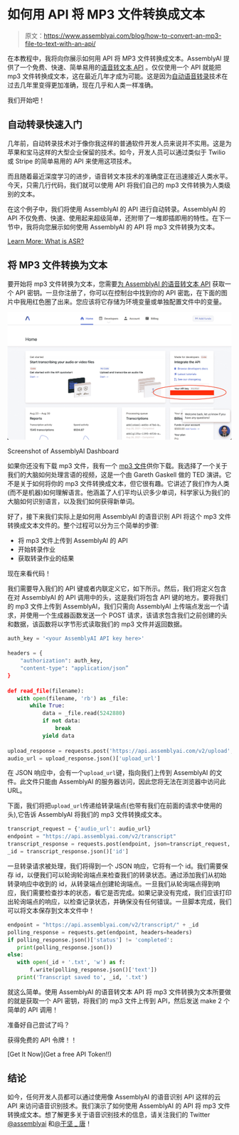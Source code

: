 # 如何用 API 将 MP3 文件转换成文本

> 原文：<https://www.assemblyai.com/blog/how-to-convert-an-mp3-file-to-text-with-an-api/>

在本教程中，我将向你展示如何用 API 将 MP3 文件转换成文本。AssemblyAI 提供了一个免费、快速、简单易用的[语音转文本 API](https://www.assemblyai.com/blog/how-to-choose-the-best-speech-to-text-api-for-your-product/) 。仅仅使用一个 API 就能把 mp3 文件转换成文本，这在最近几年才成为可能。这是因为[自动语音转录](https://www.assemblyai.com/blog/what-is-asr/)技术在过去几年里变得更加准确，现在几乎和人类一样准确。

我们开始吧！

## 自动转录快速入门

几年前，自动转录技术对于像你我这样的普通软件开发人员来说并不实用。这是为苹果和宝马这样的大型企业保留的技术。如今，开发人员可以通过类似于 Twilio 或 Stripe 的简单易用的 API 来使用这项技术。

而且随着最近深度学习的进步，语音转文本技术的准确度正在迅速接近人类水平。今天，只需几行代码，我们就可以使用 API 将我们自己的 mp3 文件转换为人类级别的文本。

在这个例子中，我们将使用 AssemblyAI 的 API 进行自动转录。AssemblyAI 的 API 不仅免费、快速、使用起来超级简单，还附带了一堆即插即用的特性。在下一节中，我将向您展示如何使用 AssemblyAI 的 API 将 mp3 文件转换为文本。

[Learn More: What is ASR?](https://www.assemblyai.com/blog/what-is-asr/)

## 将 MP3 文件转换为文本

要开始将 mp3 文件转换为文本，您需要[为 AssemblyAI 的语音转文本 API](https://www.assemblyai.com) 获取一个 API 密钥。一旦你注册了，你可以在控制台中找到你的 API 密匙，在下面的图片中我用红色圈了出来。您应该将它存储为环境变量或单独配置文件中的变量。

![](img/94d251e573cad34691fe95cdda9e93d8.png)

Screenshot of AssemblyAI Dashboard

如果你还没有下载 mp3 文件，我有一个 [mp3 文件](https://github.com/ytang07/youtube-transcription/blob/main/nZP7pb_t4oA.mp3?undefined)供你下载。我选择了一个关于我们的大脑如何处理言语的视频，这是一个由 Gareth Gaskell 做的 TED 演讲。它不是关于如何将你的 mp3 文件转换成文本，但它很有趣。它讲述了我们作为人类(而不是机器)如何理解语言。他涵盖了人们平均认识多少单词，科学家认为我们的大脑如何识别语言，以及我们如何获得新单词。

好了，接下来我们实际上是如何用 AssemblyAI 的语音识别 API 将这个 mp3 文件转换成文本文件的。整个过程可以分为三个简单的步骤:

*   将 mp3 文件上传到 AssemblyAI 的 API
*   开始转录作业
*   获取转录作业的结果

现在来看代码！

我们需要导入我们的 API 键或者内联定义它，如下所示。然后，我们将定义包含在对 AssemblyAI 的 API 调用中的头，这是我们将包含 API 键的地方。要将我们的 mp3 文件上传到 AssemblyAI，我们只需向 AssemblyAI 上传端点发出一个请求，并使用一个生成器函数发送一个 POST 请求，该请求包含我们之前创建的头和数据，该函数将以字节形式读取我们的 mp3 文件并返回数据。

```py
auth_key = '<your AssemblyAI API key here>'

headers = {
    "authorization": auth_key,
    "content-type": "application/json”
}

def read_file(filename):
   with open(filename, 'rb') as _file:
       while True:
           data = _file.read(5242880)
           if not data:
               break
           yield data

upload_response = requests.post('https://api.assemblyai.com/v2/upload', headers=headers, data=read_file('<path to your file here>'))
audio_url = upload_response.json()['upload_url']
```

在 JSON 响应中，会有一个`upload_url`键，指向我们上传到 AssemblyAI 的文件。此文件只能由 AssemblyAI 的服务器访问，因此您将无法在浏览器中访问此 URL。

下面，我们将把`upload_url`传递给转录端点(也带有我们在前面的请求中使用的头),它告诉 AssemblyAI 将我们的 mp3 文件转换成文本。

```py
transcript_request = {'audio_url': audio_url}
endpoint = "https://api.assemblyai.com/v2/transcript"
transcript_response = requests.post(endpoint, json=transcript_request, headers=headers)
_id = transcript_response.json()['id']
```

一旦转录请求被处理，我们将得到一个 JSON 响应，它将有一个 id。我们需要保存 id，以便我们可以轮询轮询端点来检查我们的转录状态。通过添加我们从初始转录响应中收到的 id，从转录端点创建轮询端点。一旦我们从轮询端点得到响应，我们需要检查抄本的状态，看它是否完成。如果记录没有完成，我们应该打印出轮询端点的响应，以检查记录状态，并确保没有任何错误。一旦脚本完成，我们可以将文本保存到文本文件中！

```py
endpoint = "https://api.assemblyai.com/v2/transcript/" + _id
polling_response = requests.get(endpoint, headers=headers)
if polling_response.json()['status'] != 'completed':
   print(polling_response.json())
else:
   with open(_id + '.txt', 'w') as f:
       f.write(polling_response.json()['text'])
   print('Transcript saved to', _id, '.txt')
```

就这么简单。使用 AssemblyAI 的语音转文本 API 将 mp3 文件转换为文本所要做的就是获取一个 API 密钥，将我们的 mp3 文件上传到 API，然后发送 make 2 个简单的 API 调用！

准备好自己尝试了吗？

获得免费的 API 令牌！！

[Get It Now](Get a free API Token!!)

## 结论

如今，任何开发人员都可以通过使用像 AssemblyAI 的语音识别 API 这样的云 API 来访问语音识别技术。我们演示了如何使用 AssemblyAI 的 API 将 mp3 文件转换成文本。想了解更多关于语音识别技术的信息，请关注我们的 Twitter [@assemblyai](http://twitter.com/assemblyai?undefined) 和[@于坚 _ 唐](http://twitter.com/yujian_tang?undefined)！